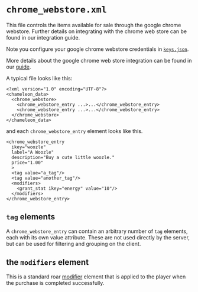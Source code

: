# `chrome_webstore.xml`

This file controls the items available for sale through the google chrome webstore. Further details on integrating with the chrome web store can be found in our integration guide.

Note you configure your google chrome webstore credentials in [`keys.json`](keys.json.md).

More details about the google chrome web store integration can be found in our [guide](../guides/Google-Wallet-Chrome-Web-Store.md).


A typical file looks like this:

~~~
<?xml version="1.0" encoding="UTF-8"?>
<chameleon_data>
  <chrome_webstore>
    <chrome_webstore_entry ...>...</chrome_webstore_entry>
    <chrome_webstore_entry ...>...</chrome_webstore_entry>
  </chrome_webstore>
</chameleon_data>
~~~

and each `chrome_webstore_entry` element looks like this.

~~~
<chrome_webstore_entry
  ikey="woozle"
  label="A Woozle"
  description="Buy a cute little woozle."
  price="1.00"
  >
  <tag value="a_tag"/>
  <tag value="another_tag"/>
  <modifiers>
    <grant_stat ikey="energy" value="10"/>
  </modifiers>
</chrome_webstore_entry>
~~~

## `tag` elements
A `chrome_webstore_entry` can contain an arbitrary number of `tag` elements, each with its own value attribute. These are not used directly by the server, but can be used for filtering and grouping on the client.

## the `modifiers` element
This is a standard roar [modifier](../concepts/modifiers.md) element that is applied to the player when the purchase is completed successfully.

